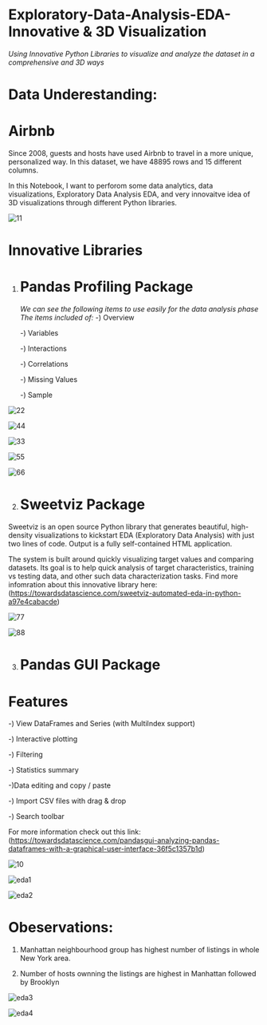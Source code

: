 # Exploratory-Data-Analysis-EDA-Innovative & 3D Visualization
*Using Innovative Python Libraries to visualize and analyze the dataset in a comprehensive and 3D ways*

# Data Underestanding:
# Airbnb
Since 2008, guests and hosts have used Airbnb to travel in a more unique, personalized way. In this dataset, we have 48895 rows and 15 different columns.

In this Notebook, I want to perforom some data analytics, data visualizations, Exploratory Data Analysis EDA, and very innovaitve idea of 3D visualizations through different Python libraries.

![11](https://user-images.githubusercontent.com/57557590/105409177-51372780-5c45-11eb-9a8f-e081b3fd03fe.jpg)

# Innovative Libraries
1) # Pandas Profiling Package
   *We can see the following items to use easily for the data analysis phase*
   *The items included of:*
   -) Overview
   
   -) Variables
   
   -) Interactions
   
   -) Correlations
   
   -) Missing Values
   
   -) Sample
   
![22](https://user-images.githubusercontent.com/57557590/105410113-b3dcf300-5c46-11eb-8daf-fe0ef7bd1f56.PNG)

![44](https://user-images.githubusercontent.com/57557590/105410683-92c8d200-5c47-11eb-9f81-d100f9426843.PNG)

![33](https://user-images.githubusercontent.com/57557590/105410119-b63f4d00-5c46-11eb-862d-005bdb01968d.PNG)

![55](https://user-images.githubusercontent.com/57557590/105410689-98261c80-5c47-11eb-9e24-2ea88b14bfab.PNG)

![66](https://user-images.githubusercontent.com/57557590/105410697-9a887680-5c47-11eb-8872-2336acc7f5f3.PNG)


2) # Sweetviz Package
Sweetviz is an open source Python library that generates beautiful, high-density visualizations to kickstart EDA (Exploratory Data Analysis) with just two lines of code. Output is a fully self-contained HTML application.

The system is built around quickly visualizing target values and comparing datasets. Its goal is to help quick analysis of target characteristics, training vs testing data, and other such data characterization tasks. Find more infomration about this innovative library here:(https://towardsdatascience.com/sweetviz-automated-eda-in-python-a97e4cabacde)

![77](https://user-images.githubusercontent.com/57557590/105411480-b2142f00-5c48-11eb-8402-f496d6193b8d.PNG)

![88](https://user-images.githubusercontent.com/57557590/105411488-b3455c00-5c48-11eb-9765-6c07c78cdfb2.PNG)

3) # Pandas GUI Package
# Features
-) View DataFrames and Series (with MultiIndex support)

-) Interactive plotting

-) Filtering

-) Statistics summary

-)Data editing and copy / paste

-) Import CSV files with drag & drop

-) Search toolbar

For more information check out this link:(https://towardsdatascience.com/pandasgui-analyzing-pandas-dataframes-with-a-graphical-user-interface-36f5c1357b1d)

![10](https://user-images.githubusercontent.com/57557590/105414118-50ee5a80-5c4c-11eb-8115-b7c548c9d96e.PNG)

![eda1](https://user-images.githubusercontent.com/57557590/105758579-a7b5a600-5f64-11eb-9a13-03328594b4f7.PNG)

![eda2](https://user-images.githubusercontent.com/57557590/105758596-ab492d00-5f64-11eb-8d89-ea877d91965a.PNG)

# Obeservations:
1) Manhattan neighbourhood group has highest number of listings in whole New York area.

2) Number of hosts ownning the listings are highest in Manhattan followed by Brooklyn

![eda3](https://user-images.githubusercontent.com/57557590/105758936-15fa6880-5f65-11eb-8c7c-d14a2c22524b.PNG)

![eda4](https://user-images.githubusercontent.com/57557590/105758941-172b9580-5f65-11eb-9387-590b8c0338d5.PNG)




